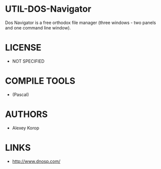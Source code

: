 UTIL-DOS-Navigator
==================

Dos Navigator is a free orthodox file manager (three windows - two panels and one command line window).

LICENSE
========
- NOT SPECIFIED

COMPILE TOOLS
==============
- (Pascal)

AUTHORS
=============
- Alexey Korop

LINKS
=============
- http://www.dnosp.com/